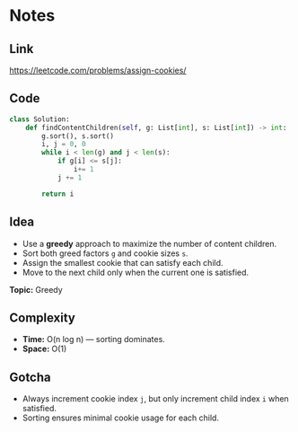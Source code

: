 # Notes

## Link
https://leetcode.com/problems/assign-cookies/

## Code
``` python
class Solution:
    def findContentChildren(self, g: List[int], s: List[int]) -> int:
        g.sort(), s.sort()        
        i, j = 0, 0
        while i < len(g) and j < len(s):
            if g[i] <= s[j]:
                i+= 1
            j += 1

        return i
```

## Idea
- Use a **greedy** approach to maximize the number of content children.  
- Sort both greed factors `g` and cookie sizes `s`.  
- Assign the smallest cookie that can satisfy each child.  
- Move to the next child only when the current one is satisfied.

**Topic:** Greedy

## Complexity
- **Time:** O(n log n) — sorting dominates.  
- **Space:** O(1)

## Gotcha
- Always increment cookie index `j`, but only increment child index `i` when satisfied.  
- Sorting ensures minimal cookie usage for each child.
